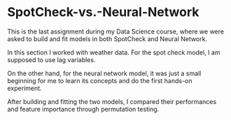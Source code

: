 # SpotCheck-vs.-Neural-Network

This is the last assignment during my Data Science course, where we were asked to build and fit models in both SpotCheck and Neural Network.

In this section I worked with weather data. For the spot check model, I am supposed to use lag variables.

On the other hand, for the neural network model, it was just a small beginning for me to learn its concepts and do the first hands-on experiment.

After building and fitting the two models, I compared their performances and feature importance through permutation testing.
